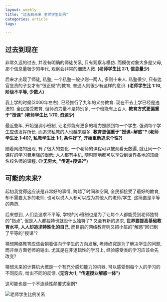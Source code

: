 ```yaml
---
layout: weekly
title: "过去到未来 老师学生比例"
categories: article
tags:

---
```


## 过去到现在

非常久远的过去, 并没有明确的师徒关系, 只有观察与模仿. 而模仿对象大多是父母, 那个信息量极少的年代, 观察会非常的细致入微. **(老师学生比 2:1, 信息量少)**

后来才出现了师徒, 私塾, 一个私塾一般少则一两人, 多则十来人. 私塾很少, 只有达官显贵的子女才有"很正规"的教育, 普通人则很少有这样的意识. **(老师学生比 1:10, 阶级不平等, 少数人)**

我上学的时候(2000年左右), 已经推行了九年的义务教育. 现在不去上学已经是违法的. 全民接受教育, 但师资力量不是特别多, 一个班能有上百人. **教育方式更偏重于"授课"** **(老师学生比 1:70, 资源少)**

最近些年, 开始强调小班制, 让老师能有更多的精力照顾到每一个学生. 强调每个学生应该发挥所长. 而追求私教的人也越来越多. **教育更偏重于"授课+解惑"?** **(老师学生比 1:40?, 私教学生比 1:1, 条件好了, 开始重新追求个性?)**

随着网络的出现, 有了很大的变化. 一个老师的课程可以被观看无数遍, 就让同一个课程的学习费用降的很低; 人人都有手机, 随时随地都可以享受到世界各地的顶级名校名师的课程. **(1:无穷大, "传道+授课?")**

## 可能的未来?

起初我觉得这应该是非常好的事情, 跨越了时间和空间, 全民都接受了最好的教育, 却不需要太多的老师, 也可以说人人都可以成为其他人的老师/学生. 这简直是平等的典范. 

后来想到, 人们会追求不平等, 学校的小班制也是为了让每个人都能受到老师独特的"指点", 但是人人都独特也就没什么独特了? 又会有新的追求, **世界要提高基础教育水平, 人人却追求特殊化的自己**, 而目前的网络教育则又把小班的"解惑"回归到了平等的"授课"?

猜想网络教育应该会朝着偏向于学生的方向发展, 老师终究是为了解决学生的问题, 而非单方面老师的输出. 尤其是在非逻辑性的学习上, 经验感受类的学习应该会先改变?

猜想未来的计算机大概是一个有充分感知能力的机器, 可以感受到每个人的学习的不同反应, 给出不同的反馈. **(无穷大:1, "传道授业解惑一体")**

这可能也是一个不连续性颠覆式案例?

![老师学生比例关系](https://upload-images.jianshu.io/upload_images/1286586-76e4a4bfef4b4050.png?imageMogr2/auto-orient/strip%7CimageView2/2/w/1240)

